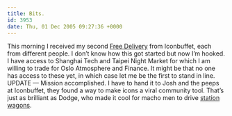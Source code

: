 ```yaml
---
title: Bits.
id: 3953
date: Thu, 01 Dec 2005 09:27:36 +0000
---
```


This morning I received my second [Free Delivery](http://www.iconbuffet.com/delivery) from Iconbuffet, each from different people. I don’t know how this got started but now I’m hooked. I have access to Shanghai Tech and Taipei Night Market for which I am willing to trade for Oslo Atmosphere and Finance. It might be that no one has access to these yet, in which case let me be the first to stand in line.  
<span class="caps">UPDATE</span> — Mission accomplished. I have to hand it to Josh and the peeps at Iconbuffet, they found a way to make icons a viral community tool. That’s just as brilliant as Dodge, who made it cool for macho men to drive [station wagons](http://www.dodge.com/magnum/index.html).


